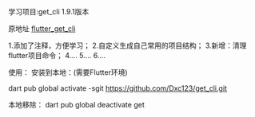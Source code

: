 学习项目:get_cli 1.9.1版本

原地址
[flutter_get_cli](https://github.com/jonataslaw/flutter_get_cli)

1.添加了注释，方便学习；
2.自定义生成自己常用的项目结构；
3.新增：清理 flutter项目命令；
4....
5....
6....

使用： 安装到本地：(需要Flutter环境)

dart pub global activate -sgit https://github.com/Dxc123/get_cli.git

本地移除： dart pub global deactivate get

